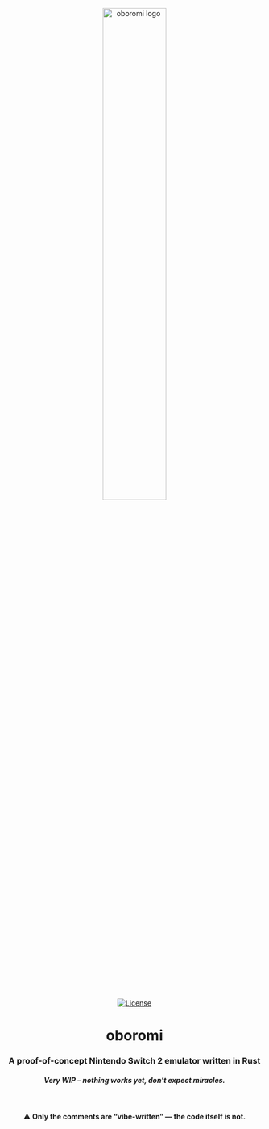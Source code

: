 <p align="center">
  <img src="https://dummyimage.com/400x100/000/fff&text=oboromi" alt="oboromi logo" width="50%" />
</p>

<p align="center">
  <a href="https://github.com/nikilites/oboromi/blob/main/LICENSE">
    <img src="https://img.shields.io/badge/license-MPL%202.0-blue.svg" alt="License" />
  </a>
</p>

<h1 align="center">oboromi</h1>
<h3 align="center">A proof-of-concept Nintendo Switch 2 emulator written in Rust</h3>
<h4 align="center"><em>Very WIP – nothing works yet, don’t expect miracles.</em></h4>
<br />
<h4 align="center">⚠️ Only the comments are “vibe-written” — the code itself is not.</h4>
